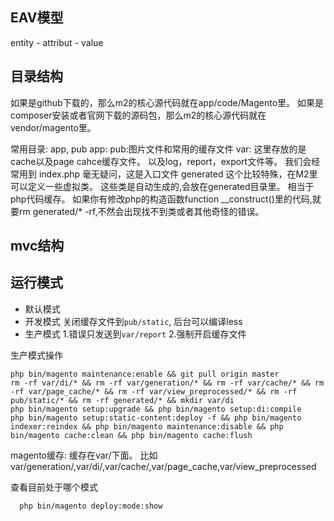 ## EAV模型
entity - attribut - value

## 目录结构
如果是github下载的，那么m2的核心源代码就在app/code/Magento里。
如果是composer安装或者官网下载的源码包，那么m2的核心源代码就在vendor/magento里。

常用目录: app, pub
app:
pub:图片文件和常用的缓存文件
var:
这里存放的是cache以及page cahce缓存文件。
以及log，report，export文件等。
我们会经常用到
index.php
毫无疑问，这是入口文件
generated
这个比较特殊，在M2里可以定义一些虚拟类。
这些类是自动生成的,会放在generated目录里。
相当于php代码缓存。
如果你有修改php的构造函数function __construct()里的代码,就要rm generated/* -rf,不然会出现找不到类或者其他奇怪的错误。

## mvc结构

## 运行模式
- 默认模式
- 开发模式
  关闭缓存文件到`pub/static`, 后台可以编译less
- 生产模式
  1.错误只发送到`var/report`
  2.强制开启缓存文件

生产模式操作
```
php bin/magento maintenance:enable && git pull origin master
rm -rf var/di/* && rm -rf var/generation/* && rm -rf var/cache/* && rm -rf var/page_cache/* && rm -rf var/view_preprocessed/* && rm -rf pub/static/* && rm -rf generated/* && mkdir var/di
php bin/magento setup:upgrade && php bin/magento setup:di:compile
php bin/magento setup:static-content:deploy -f && php bin/magento indexer:reindex && php bin/magento maintenance:disable && php bin/magento cache:clean && php bin/magento cache:flush
```

magento缓存: 
  缓存在var/下面。
  比如var/generation/,var/di/,var/cache/,var/page_cache,var/view_preprocessed

查看目前处于哪个模式
```
  php bin/magento deploy:mode:show
```


